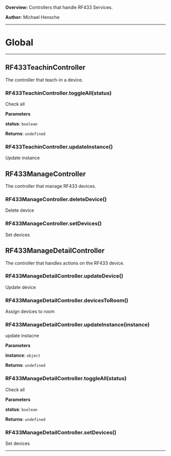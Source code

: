 **Overview:** Controllers that handle RF433 Services.



**Author:** Michael Hensche




* * *

# Global





* * *

## RF433TeachinController
The controller that teach-in a device.

### RF433TeachinController.toggleAll(status) 

Check all

**Parameters**

**status**: `boolean`

**Returns**: `undefined`

### RF433TeachinController.updateInstance() 

Update instance



## RF433ManageController
The controller that manage RF433 devices.

### RF433ManageController.deleteDevice() 

Delete device


### RF433ManageController.setDevices() 

Set devices



## RF433ManageDetailController
The controller that handles actions on the RF433 device.

### RF433ManageDetailController.updateDevice() 

Update device


### RF433ManageDetailController.devicesToRoom() 

Assign devices to room


### RF433ManageDetailController.updateInstance(instance) 

update instacne

**Parameters**

**instance**: `object`

**Returns**: `undefined`

### RF433ManageDetailController.toggleAll(status) 

Check all

**Parameters**

**status**: `boolean`

**Returns**: `undefined`

### RF433ManageDetailController.setDevices() 

Set devices




* * *
